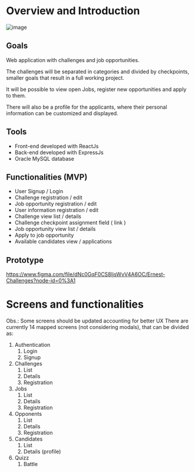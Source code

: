 # Overview and Introduction

![image](https://user-images.githubusercontent.com/34667580/170843637-de3b04fb-bc53-4b69-9e68-0bb72e55fa81.png)

## Goals

Web application with challenges and job opportunities.

The challenges will be separated in categories and divided by checkpoints, smaller goals that result in a full working project. 

It will be possible to view open Jobs, register new opportunities and apply to them.

There will also be a profile for the applicants, where their personal information can be customized and displayed.


## Tools
- Front-end developed with ReactJs
- Back-end developed with  ExpressJs
- Oracle MySQL database

## Functionalities (MVP)
- User Signup / Login
- Challenge registration / edit
- Job opportunity registration / edit
- User information registration / edit
- Challenge view list / details
- Challenge checkpoint assignment field ( link )
- Job opportunity view list / details
- Apply to job opportunity
- Available candidates view / applications


## Prototype
https://www.figma.com/file/dNc0GqF0CS8IjsWvV4A6OC/Ernest-Challenges?node-id=0%3A1

# Screens and functionalities

Obs.: Some screens should be updated accounting for better UX
There are currently 14 mapped screens (not considering modals), that can be divided as:

1. Authentication
    1. Login
    2. Signup
2. Challenges
    1. List
    2. Details
    3. Registration
3. Jobs
    1. List
    2. Details
    3. Registration
4. Opponents
    1. List
    2. Details
    3. Registration
5. Candidates
    1. List
    2. Details (profile)
6. Quizz
    1. Battle





